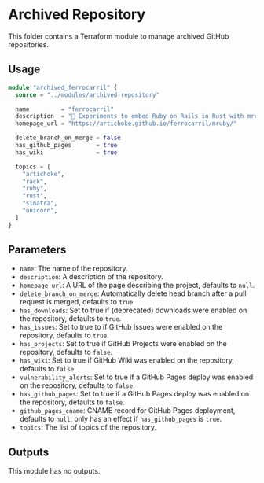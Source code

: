 # Archived Repository

This folder contains a Terraform module to manage archived GitHub repositories.

## Usage

```terraform
module "archived_ferrocarril" {
  source = "../modules/archived-repository"

  name         = "ferrocarril"
  description  = "🚆 Experiments to embed Ruby on Rails in Rust with mruby"
  homepage_url = "https://artichoke.github.io/ferrocarril/mruby/"

  delete_branch_on_merge = false
  has_github_pages       = true
  has_wiki               = true

  topics = [
    "artichoke",
    "rack",
    "ruby",
    "rust",
    "sinatra",
    "unicorn",
  ]
}
```

## Parameters

- `name`: The name of the repository.
- `description`: A description of the repository.
- `homepage_url`: A URL of the page describing the project, defaults to `null`.
- `delete_branch_on_merge`: Automatically delete head branch after a pull
  request is merged, defaults to `true`.
- `has_downloads`: Set to true if (deprecated) downloads were enabled on the
  repository, defaults to `true`.
- `has_issues`: Set to true to if GitHub Issues were enabled on the repository,
  defaults to `true`.
- `has_projects`: Set to true if GitHub Projects were enabled on the repository,
  defaults to `false`.
- `has_wiki`: Set to true if GitHub Wiki was enabled on the repository, defaults
  to `false`.
- `vulnerability_alerts`: Set to true if a GitHub Pages deploy was enabled on
  the repository, defaults to `false`.
- `has_github_pages`: Set to true if a GitHub Pages deploy was enabled on the
  repository, defaults to `false`.
- `github_pages_cname`: CNAME record for GitHub Pages deployment, defaults to
  `null`, only has an effect if `has_github_pages` is `true`.
- `topics`: The list of topics of the repository.

## Outputs

This module has no outputs.
